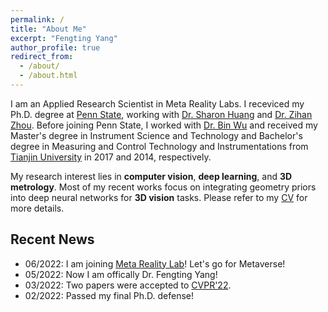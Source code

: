 ```yaml
---
permalink: /
title: "About Me"
excerpt: "Fengting Yang"
author_profile: true
redirect_from: 
  - /about/
  - /about.html
---
```


I am an Applied Research Scientist in Meta Reality Labs. I receviced my Ph.D. degree at [Penn State](https://www.psu.edu/), working with [Dr. Sharon Huang](https://faculty.ist.psu.edu/suh972/) and [Dr. Zihan Zhou](https://zihan-z.github.io/). Before joining Penn State, I worked with [Dr. Bin Wu](http://jyxy.tju.edu.cn/cn/szdw/20110224/309.shtml) and received my Master's degree in Instrument Science and Technology and Bachelor's degree in Measuring and Control Technology and Instrumentations from [Tianjin University](http://www.tju.edu.cn/english/) in 2017 and 2014, respectively.

My research interest lies in **computer vision**, **deep learning**, and **3D metrology**. Most of my recent works focus on integrating geometry priors into deep neural networks for **3D vision** tasks. Please refer to my [CV](https://fuy34.github.io/files/CV_github2.pdf) for more details.

## Recent News
* 06/2022: I am joining [Meta Reality Lab](https://about.facebook.com/realitylabs/)! Let's go for Metaverse! 
* 05/2022: Now I am offically Dr. Fengting Yang! 
* 03/2022: Two papers were accepted to [CVPR'22](https://cvpr2022.thecvf.com/).
* 02/2022: Passed my final Ph.D. defense!
<!-- * 12/2021: Accepted Applied Reserach Scientist offer from [Meta Reality Lab](https://about.facebook.com/realitylabs/). -->